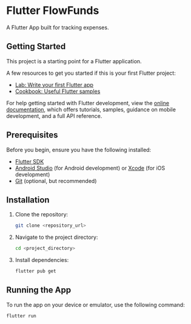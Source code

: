 # Flutter FlowFunds

A Flutter App built for tracking expenses.

## Getting Started

This project is a starting point for a Flutter application.

A few resources to get you started if this is your first Flutter project:

* [Lab: Write your first Flutter app](https://docs.flutter.dev/get-started/codelab)
* [Cookbook: Useful Flutter samples](https://docs.flutter.dev/cookbook)

For help getting started with Flutter development, view the
[online documentation](https://docs.flutter.dev/), which offers tutorials,
samples, guidance on mobile development, and a full API reference.

## Prerequisites

Before you begin, ensure you have the following installed:

* [Flutter SDK](https://flutter.dev/docs/get-started/install)
* [Android Studio](https://developer.android.com/studio) (for Android development) or [Xcode](https://developer.apple.com/xcode/) (for iOS development)
* [Git](https://git-scm.com/) (optional, but recommended)

## Installation

1.  Clone the repository:

    ```bash
    git clone <repository_url>
    ```

2.  Navigate to the project directory:

    ```bash
    cd <project_directory>
    ```

3.  Install dependencies:

    ```bash
    flutter pub get
    ```

## Running the App

To run the app on your device or emulator, use the following command:

```bash
flutter run